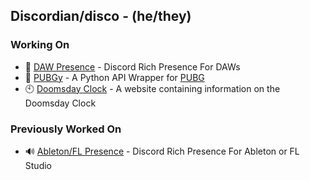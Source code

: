 ## Discordian/disco - (he/they)

<!--
**Discord-ian/Discord-ian** is a ✨ _special_ ✨ repository because its `README.md` (this file) appears on your GitHub profile.

Here are some ideas to get you started:

- 🔭 I’m currently working on ...
- 🌱 I’m currently learning ...
- 👯 I’m looking to collaborate on ...
- 🤔 I’m looking for help with ...
- 💬 Ask me about ...
- 📫 How to reach me: ...
- 😄 Pronouns: ...
- ⚡ Fun fact: ...
-->
### Working On
- 💬 [DAW Presence](https://github.com/Discord-ian/DAW-Presence/tree/0.9.9) - Discord Rich Presence For DAWs
- 🍗 [PUBGy](https://github.com/Discord-ian/pubgy) - A Python API Wrapper for [PUBG](https://developer.pubg.com/)
- 🕙 [Doomsday Clock](https://discord-ian.github.io/doomsdayclock/) - A website containing information on the Doomsday Clock
### Previously Worked On
- 🔊 [Ableton/FL Presence](https://github.com/Discord-ian/Ableton-Presence) - Discord Rich Presence For Ableton or FL Studio

